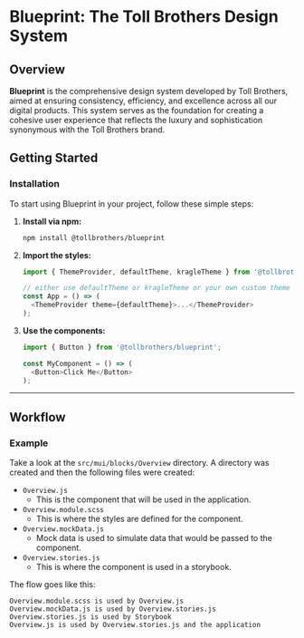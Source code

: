 # Blueprint: The Toll Brothers Design System

## Overview

**Blueprint** is the comprehensive design system developed by Toll Brothers, aimed at ensuring consistency, efficiency, and excellence across all our digital products. This system serves as the foundation for creating a cohesive user experience that reflects the luxury and sophistication synonymous with the Toll Brothers brand.

## Getting Started

### Installation

To start using Blueprint in your project, follow these simple steps:

1. **Install via npm:**

   ```bash
   npm install @tollbrothers/blueprint
   ```

2. **Import the styles:**

   ```javascript
   import { ThemeProvider, defaultTheme, kragleTheme } from '@tollbrothers/blueprint';

   // either use defaultTheme or kragleTheme or your own custom theme
   const App = () => (
     <ThemeProvider theme={defaultTheme}>...</ThemeProvider>
   );
   ```

3. **Use the components:**

   ```javascript
   import { Button } from '@tollbrothers/blueprint';

   const MyComponent = () => (
     <Button>Click Me</Button>
   );
   ```

---


## Workflow

### Example

Take a look at the `src/mui/blocks/Overview` directory. A directory was created and then the following files were created:

- `Overview.js`
  - This is the component that will be used in the application.
- `Overview.module.scss`
  - This is where the styles are defined for the component.
- `Overview.mockData.js`
  - Mock data is used to simulate data that would be passed to the component.
- `Overview.stories.js`
  - This is where the component is used in a storybook.

The flow goes like this:
```
Overview.module.scss is used by Overview.js
Overview.mockData.js is used by Overview.stories.js
Overview.stories.js is used by Storybook
Overview.js is used by Overview.stories.js and the application
```


